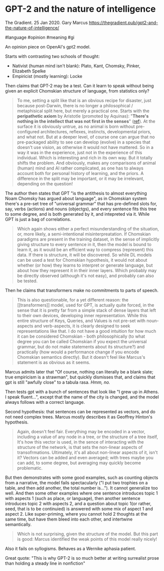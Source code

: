 # GPT-2 and the nature of intelligence
The Gradient. 25 Jan 2020. Gary Marcus
https://thegradient.pub/gpt2-and-the-nature-of-intelligence/

#language #opinion #meaning #gi

An opinion piece on OpenAI's gpt2 model.

Starts with contrasting two schools of thought:
* Nativist (human mind isn't blank): Plato, Kant, Chomsky, Pinker, Elizabeth Spelke
* Empiricist (mostly learning): Locke

Then claims that GPT-2 may be a test. Can it learn to speak without being given an explicit Chomskian structure of language, from statistics only?

> To me, setting a split like that is an obvious recipe for disaster, just because post-Darwin, there is no longer a philosophical / metaphisical split here, but merely a practical one. Starts with the **peripathetic axiom** by Aristotle (promoted by Aquinas): "**There's nothing in the intellect that was not first in the senses**" ([ref](https://en.wikipedia.org/wiki/Peripatetic_axiom)). At the surface it is obviously untrue, as no animal is born without pre-configured architectures, reflexes, instincts, developmental priors, and what not. But at a deeper level, of course one can argue that no pre-packaged ability to see can develop (evolve) in a species that doesn't use vision, as otherwise it would not have mattered. So in a way it was in the experience, just not in the experience of this individual. Which is interesting and rich in its own way. But it totally shifts the problem. And obviously, makes any comparisons of animal (human) mind and AI rather complicated, as one has to always account both for personal history of learning, and the priors. A difference in the split may be important, or it may be irrelevant, depending on the question!

The author then states that GPT "is the antithesis to almost everything Noam Chomsky has argued about language", as in Chomskian system there's a pre-set tree of "universal grammar" that has pre-defined slots for, say, verbs (actions) and nouns (objectgs), and every sentence fits this tree to some degree, and is both generated by it, and intepreted via it. While GPT is just a bag of correlations.

> Which again shows either a perfect misunderstanding of the situation, or, more likely, a semi-intentional misinterpreatation. If Chomskian paradigms are present in the training dataset, in the sense of implicitly giving structure to every sentence in it, then the model is bound to learn it, as it would be an efficient way to compress (represent) this data. If there is structure, it will be discovered. So while DL models can be used a test for Chomskian hypothesis, it would not about whether (or how) they learns to interpret or generate language, but about how they represent it in their inner layers. Which probably may be directly observed (although it's not easy), and probably can also be tested.

Then he claims that transformers make no commitments to parts of speech.

> This is also questionable, for a yet different reason: the [[transformers]] model, used for GPT, is actually quite forced, in the sense that it is pretty far from a simple stack of dense layers that left to their own devices, developing inner representation. While this entire structure of Keys, Queries, and Values is not pre-set with noun-aspects and verb-aspects, it is clearly designed to seek representations like that. I do not have a good intuition for how much it can be considered Chomskian - both philosophically (to what degree you can be called Chomskian if you expect the universal grammar, but do not make statements about its structure?) and practically (how would a performance change if you encode Chomskian semantics directly). But it doesn't feel like Marcus's statement is as obvious as it seems.

Marcus admits later that "Of course, nothing can literally be a blank slate; true empiricism is a strawman", but quickly dismisses that, and claims that gpt is still "awfully close" to a tabula rasa. _Hmm, no._

Then tests gpt with a bunch of sentences that look like "I grew up in Athens. I speak fluent...", except that the name of the city is changed, and the model always follows with a correct language.

Second hypothesis: that sentences can be represented as vectors, and do not need complex trees. Marcus mostly describes it as Geoffrey Hinton's hypothesis.

> Again, doesn't feel fair. Everything may be encoded in a vector, including a value of any node in a tree, or the structure of a tree itself, It's how this vector is used, in the sence of interacting with the structure of the network, is that sets the non-linear aspects of transofrmations. Ultimately, it's all about non-linear aspects of it, isn't it? Vectors can be added and even averaged; with trees maybe you can add, to some degree, but averaging may quickly become problematic.

But then demonstrates with some good examples, such as counting objects from a narrative, the model fails spectacularly ("I put two trophies on a table, and then add another, the total number is..."). It cannot generalize too well. And then some other examples where one sentence introduces topic 1 with aspects 1 (such as place, or language), then another sentence introduces topic 2 with aspects 2, and a question about topic 1(or rather, seed, that is to be continuied) is answered with some mix of aspect 1 and aspect 2. Like super-priming, where you cannot hold 2 thoughts at the same time, but have them bleed into each other, and intertwine semantically.

> Which is not surprising, given the structure of the model. But this part is good: Marcus identified the weak points of this model really nicely!

Also it fails on syllogisms. Behaves as a Wernike aphasia patient.

Great quote: "This is why GPT-2 is so much better at writing surrealist prose than holding a steady line in nonfiction"